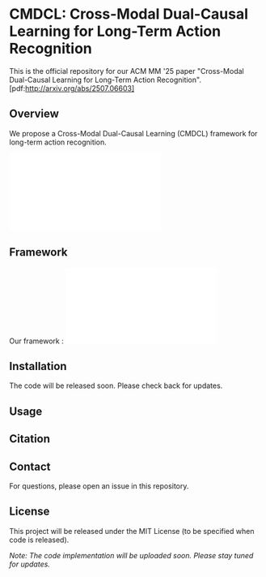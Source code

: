 # CMDCL: Cross-Modal Dual-Causal Learning for Long-Term Action Recognition

This is the official repository for our ACM MM '25 paper "Cross-Modal Dual-Causal Learning for Long-Term Action Recognition". [pdf:http://arxiv.org/abs/2507.06603]

## Overview

We propose a Cross-Modal Dual-Causal Learning (CMDCL) framework for long-term action recognition.

![Causal Graph Evolution](doc/fig3_causal_graph_evolution.pdf)


## Framework

Our framework :
![Framework Overview](doc/fig4_overview_framework_w_part.pdf)


## Installation

The code will be released soon. Please check back for updates.

## Usage


## Citation


## Contact

For questions, please open an issue in this repository.

## License

This project will be released under the MIT License (to be specified when code is released).

*Note: The code implementation will be uploaded soon. Please stay tuned for updates.*
